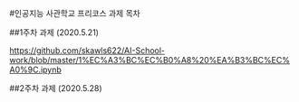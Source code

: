 #인공지능 사관학교 프리코스 과제 목차

##1주차 과제 (2020.5.21)

https://github.com/skawls622/AI-School-work/blob/master/1%EC%A3%BC%EC%B0%A8%20%EA%B3%BC%EC%A0%9C.ipynb


##2주차 과제 (2020.5.28)

